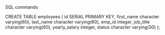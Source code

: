 SQL commands

CREATE TABLE employees (
    id SERIAL PRIMARY KEY,
    first_name character varying(60),
    last_name character varying(60),
    emp_id integer,
    job_title character varying(60),
    yearly_salary integer,
    status character varying(30)
);
